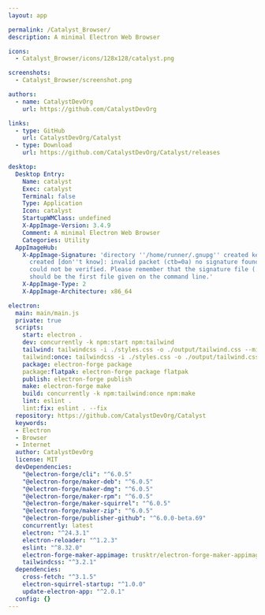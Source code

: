 ```yaml
---
layout: app

permalink: /Catalyst_Browser/
description: A minimal Electron Web Browser

icons:
  - Catalyst_Browser/icons/128x128/catalyst.png

screenshots:
  - Catalyst_Browser/screenshot.png

authors:
  - name: CatalystDevOrg
    url: https://github.com/CatalystDevOrg

links:
  - type: GitHub
    url: CatalystDevOrg/Catalyst
  - type: Download
    url: https://github.com/CatalystDevOrg/Catalyst/releases

desktop:
  Desktop Entry:
    Name: catalyst
    Exec: catalyst
    Terminal: false
    Type: Application
    Icon: catalyst
    StartupWMClass: undefined
    X-AppImage-Version: 3.4.9
    Comment: A minimal Electron Web Browser
    Categories: Utility
  AppImageHub:
    X-AppImage-Signature: 'directory ''/home/runner/.gnupg'' created keybox ''/home/runner/.gnupg/pubring.kbx''
      created [don''t know]: invalid packet (ctb=0a) no signature found the signature
      could not be verified. Please remember that the signature file (.sig or .asc)
      should be the first file given on the command line.'
    X-AppImage-Type: 2
    X-AppImage-Architecture: x86_64

electron:
  main: main/main.js
  private: true
  scripts:
    start: electron .
    dev: concurrently -k npm:start npm:tailwind
    tailwind: tailwindcss -i ./styles.css -o ./output/tailwind.css --minify --watch
    tailwind:once: tailwindcss -i ./styles.css -o ./output/tailwind.css --minify
    package: electron-forge package
    package:flatpak: electron-forge package flatpak
    publish: electron-forge publish
    make: electron-forge make
    build: concurrently -k npm:tailwind:once npm:make
    lint: eslint .
    lint:fix: eslint . --fix
  repository: https://github.com/CatalystDevOrg/Catalyst
  keywords:
  - Electron
  - Browser
  - Internet
  author: CatalystDevOrg
  license: MIT
  devDependencies:
    "@electron-forge/cli": "^6.0.5"
    "@electron-forge/maker-deb": "^6.0.5"
    "@electron-forge/maker-dmg": "^6.0.5"
    "@electron-forge/maker-rpm": "^6.0.5"
    "@electron-forge/maker-squirrel": "^6.0.5"
    "@electron-forge/maker-zip": "^6.0.5"
    "@electron-forge/publisher-github": "^6.0.0-beta.69"
    concurrently: latest
    electron: "^24.3.1"
    electron-reloader: "^1.2.3"
    eslint: "^8.32.0"
    electron-forge-maker-appimage: trusktr/electron-forge-maker-appimage#patch-1
    tailwindcss: "^3.2.1"
  dependencies:
    cross-fetch: "^3.1.5"
    electron-squirrel-startup: "^1.0.0"
    update-electron-app: "^2.0.1"
  config: {}
---
```


